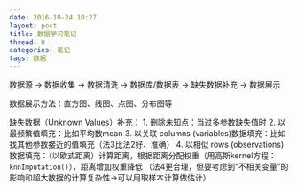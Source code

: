 ```yaml
---
date: 2016-10-24 10:27
layout: post
title: 数据学习笔记
thread: 0
categories: 笔记
tags: 数据
---
```



数据源 → 数据收集 → 数据清洗 → 数据库/数据表 → 缺失数据补充 → 数据展示

数据展示方法：直方图、线图、点图、分布图等

缺失数据（Unknown Values）补充：
	1. 删除未知点：当过多参数缺失值时
	2. 以最频繁值填充：比如平均数mean
	3. 以关联 columns (variables)数据填充：比如找其他参数接近的值填充（法3比法2好、准确）
	4. 以相似 rows (observations)数据填充：（以欧式距离）计算距离，根据距离分配权重（用高斯kernel方程：`knnImputation()`），距离增加权重降低 （法4更合理，但要考虑到“不相关变量”的影响和超大数据的计算复杂性→可以用取样本计算做估计）
